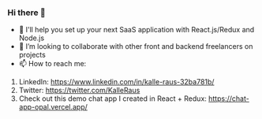 ### Hi there 👋

- 🔭 I'll help you set up your next SaaS application with React.js/Redux and Node.js
- 👯 I’m looking to collaborate with other front and backend freelancers on projects
- 📫 How to reach me: 
1. LinkedIn: https://www.linkedin.com/in/kalle-raus-32ba781b/
2. Twitter: https://twitter.com/KalleRaus
3. Check out this demo chat app I created in React + Redux: https://chat-app-opal.vercel.app/

<!--
**Kalle-Raus/Kalle-Raus** is a ✨ _special_ ✨ repository because its `README.md` (this file) appears on your GitHub profile.

Here are some ideas to get you started:

- 🔭 I’m currently working on ...
- 🌱 I’m currently learning ...
- 👯 I’m looking to collaborate on ...
- 🤔 I’m looking for help with ...
- 💬 Ask me about ...
- 📫 How to reach me: ...
- 😄 Pronouns: ...
- ⚡ Fun fact: ...
-->
